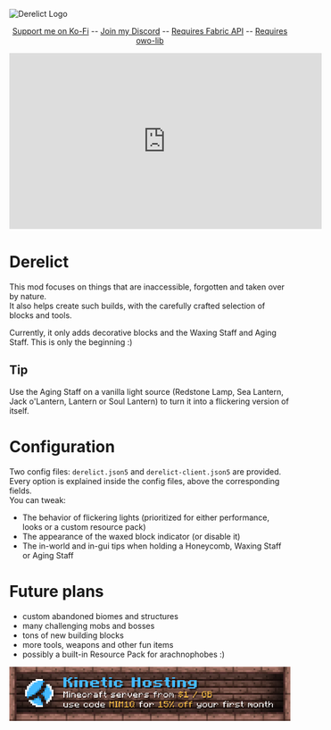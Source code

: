 ![Derelict Logo](https://raw.githubusercontent.com/mim1q/derelict/master/project/img/logo.jpg)

<center>

[Support me on Ko-Fi](https://ko-fi.com/mim1q) --
[Join my Discord](https://discord.gg/6TjQbSjbuB) --
[Requires Fabric API](https://modrinth.com/mod/fabric-api) --
[Requires owo-lib](https://modrinth.com/mod/owo-lib)

</center>

<iframe width="560" height="315" src="https://www.youtube-nocookie.com/embed/mGprdnqaYTQ" title="YouTube video player" frameborder="0" allow="accelerometer; autoplay; clipboard-write; encrypted-media; gyroscope; picture-in-picture; web-share" allowfullscreen></iframe>

# Derelict

This mod focuses on things that are inaccessible, forgotten and taken over by nature.  
It also helps create such builds, with the carefully crafted selection of blocks and tools.

Currently, it only adds decorative blocks and the Waxing Staff and Aging Staff. This is only the beginning :)

## Tip

Use the Aging Staff on a vanilla light source (Redstone Lamp, Sea Lantern, Jack o'Lantern, Lantern or Soul Lantern) 
to turn it into a flickering version of itself.

# Configuration

Two config files: `derelict.json5` and `derelict-client.json5` are provided.  
Every option is explained inside the config files, above the corresponding fields.  
You can tweak:
- The behavior of flickering lights (prioritized for either performance, looks or a custom resource pack)
- The appearance of the waxed block indicator (or disable it)
- The in-world and in-gui tips when holding a Honeycomb, Waxing Staff or Aging Staff

# Future plans

- custom abandoned biomes and structures
- many challenging mobs and bosses
- tons of new building blocks
- more tools, weapons and other fun items
- possibly a built-in Resource Pack for arachnophobes :)

<a href="https://billing.kinetichosting.net/aff.php?aff=245"><img alt="Kinetic Hosting Affiliate Link" src="https://raw.githubusercontent.com/mim1q/ModPageAssets/main/badges/affiliate.png" /></a>
